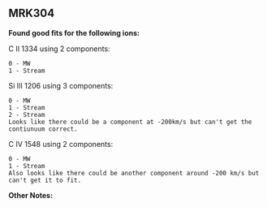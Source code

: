 ## MRK304
**Found good fits for the following ions:**

C II 1334 using 2 components:
```
0 - MW
1 - Stream
```

Si III 1206 using 3 components:
```
0 - MW
1 - Stream
2 - Stream
Looks like there could be a component at -200km/s but can't get the contiunuum correct.
```

C IV 1548 using 2 components:
```
0 - MW
1 - Stream
Also looks like there could be another component around -200 km/s but can't get it to fit.
```

**Other Notes:**

